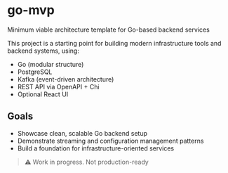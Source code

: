 # go-mvp

Minimum viable architecture template for Go-based backend services

This project is a starting point for building modern infrastructure tools and backend systems, using:

- Go (modular structure)
- PostgreSQL
- Kafka (event-driven architecture)
- REST API via OpenAPI + Chi
- Optional React UI

## Goals

- Showcase clean, scalable Go backend setup
- Demonstrate streaming and configuration management patterns
- Build a foundation for infrastructure-oriented services

> ⚠️ Work in progress. Not production-ready
